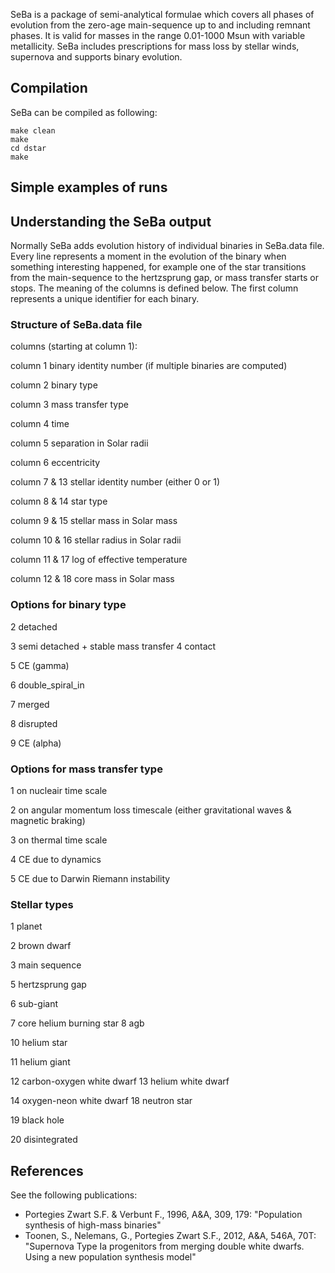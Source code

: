 SeBa is a package of semi-analytical formulae which covers all phases of evolution from the zero-age main-sequence up to and including remnant phases.
It is valid for masses in the range 0.01-1000 Msun with variable metallicity.
SeBa includes prescriptions for mass loss by stellar winds, supernova and supports binary evolution.

## Compilation

SeBa can be compiled as following:

```
make clean
make
cd dstar 
make
```

## Simple examples of runs

## Understanding the SeBa output

Normally SeBa adds evolution history of individual binaries in SeBa.data file. Every line represents a moment in the evolution of the binary when something interesting happened, for example one of the star transitions from the main-sequence to the hertzsprung gap, or mass transfer starts or stops. The meaning of the columns is defined below. The first column represents a unique identifier for each binary.

### Structure of SeBa.data file

columns (starting at column 1):

column 1 binary identity number (if multiple binaries are computed)

column 2 binary type

column 3 mass transfer type

column 4 time

column 5 separation in Solar radii

column 6 eccentricity

column 7 & 13 stellar identity number (either 0 or 1)

column 8 & 14 star type

column 9 & 15 stellar mass in Solar mass

column 10 & 16 stellar radius in Solar radii

column 11 & 17 log of effective temperature

column 12 & 18 core mass in Solar mass

### Options for binary type

2 detached

3 semi detached + stable mass transfer 4 contact

5 CE (gamma)

6 double\_spiral\_in

7 merged

8 disrupted

9 CE (alpha)

### Options for mass transfer type

1 on nucleair time scale

2 on angular momentum loss timescale (either gravitational waves &
magnetic braking)

3 on thermal time scale

4 CE due to dynamics

5 CE due to Darwin Riemann instability


### Stellar types

1 planet

2 brown dwarf

3 main sequence

5 hertzsprung gap

6 sub-giant

7 core helium burning star 8 agb

10 helium star

11 helium giant

12 carbon-oxygen white dwarf 13 helium white dwarf

14 oxygen-neon white dwarf 18 neutron star

19 black hole

20 disintegrated

## References

See the following publications:
- Portegies Zwart S.F. & Verbunt F., 1996, A&A, 309, 179: "Population synthesis of high-mass binaries"
- Toonen, S., Nelemans, G., Portegies Zwart S.F., 2012, A&A, 546A, 70T: "Supernova Type Ia progenitors from merging double white dwarfs. Using a new population synthesis model"
